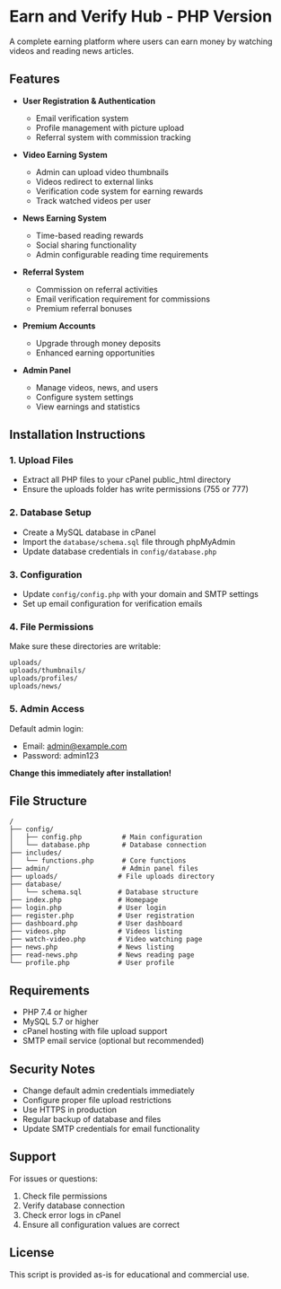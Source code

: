 
# Earn and Verify Hub - PHP Version

A complete earning platform where users can earn money by watching videos and reading news articles.

## Features

- **User Registration & Authentication**
  - Email verification system
  - Profile management with picture upload
  - Referral system with commission tracking

- **Video Earning System**
  - Admin can upload video thumbnails
  - Videos redirect to external links
  - Verification code system for earning rewards
  - Track watched videos per user

- **News Earning System**
  - Time-based reading rewards
  - Social sharing functionality
  - Admin configurable reading time requirements

- **Referral System**
  - Commission on referral activities
  - Email verification requirement for commissions
  - Premium referral bonuses

- **Premium Accounts**
  - Upgrade through money deposits
  - Enhanced earning opportunities

- **Admin Panel**
  - Manage videos, news, and users
  - Configure system settings
  - View earnings and statistics

## Installation Instructions

### 1. Upload Files
- Extract all PHP files to your cPanel public_html directory
- Ensure the uploads folder has write permissions (755 or 777)

### 2. Database Setup
- Create a MySQL database in cPanel
- Import the `database/schema.sql` file through phpMyAdmin
- Update database credentials in `config/database.php`

### 3. Configuration
- Update `config/config.php` with your domain and SMTP settings
- Set up email configuration for verification emails

### 4. File Permissions
Make sure these directories are writable:
```
uploads/
uploads/thumbnails/
uploads/profiles/
uploads/news/
```

### 5. Admin Access
Default admin login:
- Email: admin@example.com
- Password: admin123

**Change this immediately after installation!**

## File Structure

```
/
├── config/
│   ├── config.php          # Main configuration
│   └── database.php        # Database connection
├── includes/
│   └── functions.php       # Core functions
├── admin/                  # Admin panel files
├── uploads/               # File uploads directory
├── database/
│   └── schema.sql         # Database structure
├── index.php              # Homepage
├── login.php              # User login
├── register.php           # User registration
├── dashboard.php          # User dashboard
├── videos.php             # Videos listing
├── watch-video.php        # Video watching page
├── news.php               # News listing
├── read-news.php          # News reading page
└── profile.php            # User profile
```

## Requirements

- PHP 7.4 or higher
- MySQL 5.7 or higher
- cPanel hosting with file upload support
- SMTP email service (optional but recommended)

## Security Notes

- Change default admin credentials immediately
- Configure proper file upload restrictions
- Use HTTPS in production
- Regular backup of database and files
- Update SMTP credentials for email functionality

## Support

For issues or questions:
1. Check file permissions
2. Verify database connection
3. Check error logs in cPanel
4. Ensure all configuration values are correct

## License

This script is provided as-is for educational and commercial use.
